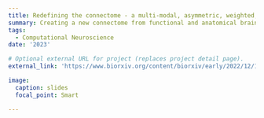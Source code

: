 ```yaml
---
title: Redefining the connectome - a multi-modal, asymmetric, weighted, and signed description of anatomical connectivity
summary: Creating a new connectome from functional and anatomical brain data
tags:
  - Computational Neuroscience
date: '2023'

# Optional external URL for project (replaces project detail page).
external_link: 'https://www.biorxiv.org/content/biorxiv/early/2022/12/19/2022.12.19.519033.full.pdf'

image:
  caption: slides
  focal_point: Smart

---
```

